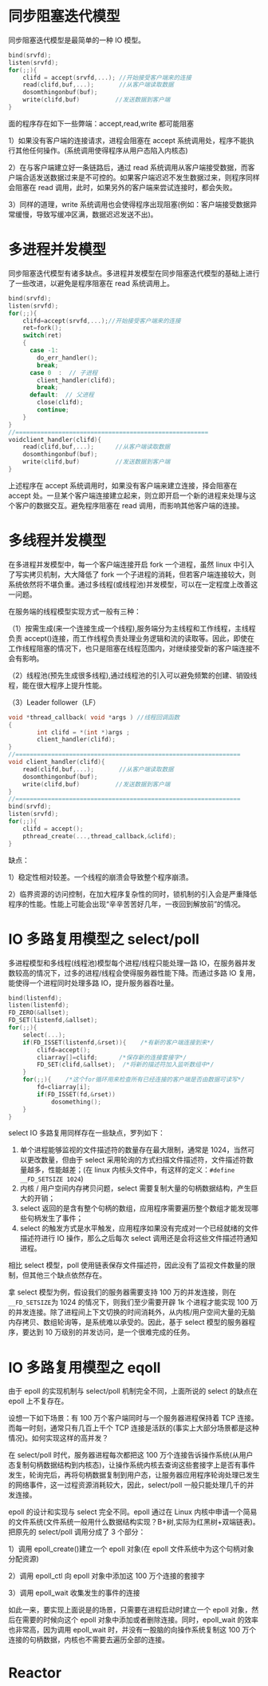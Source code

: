 # 同步阻塞迭代模型

同步阻塞迭代模型是最简单的一种 IO 模型。

```c++
bind(srvfd);
listen(srvfd);
for(;;){
    clifd = accept(srvfd,...); //开始接受客户端来的连接
    read(clifd,buf,...);       //从客户端读取数据
    dosomthingonbuf(buf);
    write(clifd,buf)          //发送数据到客户端
}
```

面的程序存在如下一些弊端：accept,read,write 都可能阻塞

1）如果没有客户端的连接请求，进程会阻塞在 accept 系统调用处，程序不能执行其他任何操作。(系统调用使得程序从用户态陷入内核态)

2）在与客户端建立好一条链路后，通过 read 系统调用从客户端接受数据，而客户端合适发送数据过来是不可控的。如果客户端迟迟不发生数据过来，则程序同样会阻塞在 read 调用，此时，如果另外的客户端来尝试连接时，都会失败。

3）同样的道理，write 系统调用也会使得程序出现阻塞(例如：客户端接受数据异常缓慢，导致写缓冲区满，数据迟迟发送不出)。

# 多进程并发模型

同步阻塞迭代模型有诸多缺点。多进程并发模型在同步阻塞迭代模型的基础上进行了一些改进，以避免是程序阻塞在 read 系统调用上。

```c++
bind(srvfd);
listen(srvfd);
for(;;){
    clifd=accept(srvfd,...);//开始接受客户端来的连接
    ret=fork();
    switch(ret)
    {
      case -1:
        do_err_handler();
        break;
      case 0  :  // 子进程
        client_handler(clifd);
        break;
      default:  // 父进程
        close(clifd);
        continue;
    }
}
//======================================================
voidclient_handler(clifd){
    read(clifd,buf,...);      //从客户端读取数据
    dosomthingonbuf(buf);
    write(clifd,buf)          //发送数据到客户端
}
```

上述程序在 accept 系统调用时，如果没有客户端来建立连接，择会阻塞在 accept 处。一旦某个客户端连接建立起来，则立即开启一个新的进程来处理与这个客户的数据交互。避免程序阻塞在 read 调用，而影响其他客户端的连接。

# 多线程并发模型

在多进程并发模型中，每一个客户端连接开启 fork 一个进程，虽然 linux 中引入了写实拷贝机制，大大降低了 fork 一个子进程的消耗，但若客户端连接较大，则系统依然将不堪负重。通过多线程(或线程池)并发模型，可以在一定程度上改善这一问题。

在服务端的线程模型实现方式一般有三种：

（1）按需生成(来一个连接生成一个线程),服务端分为主线程和工作线程，主线程负责 accept()连接，而工作线程负责处理业务逻辑和流的读取等。因此，即使在工作线程阻塞的情况下，也只是阻塞在线程范围内，对继续接受新的客户端连接不会有影响。

（2）线程池(预先生成很多线程),通过线程池的引入可以避免频繁的创建、销毁线程，能在很大程序上提升性能。

（3）Leader follower（LF）

```c++
void *thread_callback( void *args ) //线程回调函数
{
        int clifd = *(int *)args ;
        client_handler(clifd);
}
//===============================================================
void client_handler(clifd){
    read(clifd,buf,...);       //从客户端读取数据
    dosomthingonbuf(buf);
    write(clifd,buf)          //发送数据到客户端
}
//===============================================================
bind(srvfd);
listen(srvfd);
for(;;){
    clifd = accept();
    pthread_create(...,thread_callback,&clifd);
}
```

缺点：

1）稳定性相对较差。一个线程的崩溃会导致整个程序崩溃。

2）临界资源的访问控制，在加大程序复杂性的同时，锁机制的引入会是严重降低程序的性能。性能上可能会出现“辛辛苦苦好几年，一夜回到解放前”的情况。

# IO 多路复用模型之 select/poll

多进程模型和多线程(线程池)模型每个进程/线程只能处理一路 IO，在服务器并发数较高的情况下，过多的进程/线程会使得服务器性能下降。而通过多路 IO 复用，能使得一个进程同时处理多路 IO，提升服务器吞吐量。

```c++
bind(listenfd);
listen(listenfd);
FD_ZERO(&allset);
FD_SET(listenfd,&allset);
for(;;){
    select(...);
    if(FD_ISSET(listenfd,&rset)){    /*有新的客户端连接到来*/
        clifd=accept();
        cliarray[]=clifd;      /*保存新的连接套接字*/
        FD_SET(clifd,&allset);  /*将新的描述符加入监听数组中*/
    }
    for(;;){    /*这个for循环用来检查所有已经连接的客户端是否由数据可读写*/
        fd=cliarray[i];
        if(FD_ISSET(fd,&rset))
            dosomething();
    }
}
```

select IO 多路复用同样存在一些缺点，罗列如下：

1. 单个进程能够监视的文件描述符的数量存在最大限制，通常是 1024，当然可以更改数量，但由于 select 采用轮询的方式扫描文件描述符，文件描述符数量越多，性能越差；(在 linux 内核头文件中，有这样的定义：`#define __FD_SETSIZE 1024`)
2. 内核 / 用户空间内存拷贝问题，select 需要复制大量的句柄数据结构，产生巨大的开销；
3. select 返回的是含有整个句柄的数组，应用程序需要遍历整个数组才能发现哪些句柄发生了事件；
4. select 的触发方式是水平触发，应用程序如果没有完成对一个已经就绪的文件描述符进行 IO 操作，那么之后每次 select 调用还是会将这些文件描述符通知进程。

相比 select 模型，poll 使用链表保存文件描述符，因此没有了监视文件数量的限制，但其他三个缺点依然存在。

拿 select 模型为例，假设我们的服务器需要支持 100 万的并发连接，则在`__FD_SETSIZE`为 1024 的情况下，则我们至少需要开辟 1k 个进程才能实现 100 万的并发连接。除了进程间上下文切换的时间消耗外，从内核/用户空间大量的无脑内存拷贝、数组轮询等，是系统难以承受的。因此，基于 select 模型的服务器程序，要达到 10 万级别的并发访问，是一个很难完成的任务。

# IO 多路复用模型之 eqoll

由于 epoll 的实现机制与 select/poll 机制完全不同，上面所说的 select 的缺点在 epoll 上不复存在。

设想一下如下场景：有 100 万个客户端同时与一个服务器进程保持着 TCP 连接。而每一时刻，通常只有几百上千个 TCP 连接是活跃的(事实上大部分场景都是这种情况)。如何实现这样的高并发？

在 select/poll 时代，服务器进程每次都把这 100 万个连接告诉操作系统(从用户态复制句柄数据结构到内核态)，让操作系统内核去查询这些套接字上是否有事件发生，轮询完后，再将句柄数据复制到用户态，让服务器应用程序轮询处理已发生的网络事件，这一过程资源消耗较大，因此，select/poll 一般只能处理几千的并发连接。

epoll 的设计和实现与 select 完全不同。epoll 通过在 Linux 内核中申请一个简易的文件系统(文件系统一般用什么数据结构实现？B+树,实际为红黑树+双端链表)。把原先的 select/poll 调用分成了 3 个部分：

1）调用 epoll_create()建立一个 epoll 对象(在 epoll 文件系统中为这个句柄对象分配资源)

2）调用 epoll_ctl 向 epoll 对象中添加这 100 万个连接的套接字

3）调用 epoll_wait 收集发生的事件的连接

如此一来，要实现上面说是的场景，只需要在进程启动时建立一个 epoll 对象，然后在需要的时候向这个 epoll 对象中添加或者删除连接。同时，epoll_wait 的效率也非常高，因为调用 epoll_wait 时，并没有一股脑的向操作系统复制这 100 万个连接的句柄数据，内核也不需要去遍历全部的连接。

# Reactor

